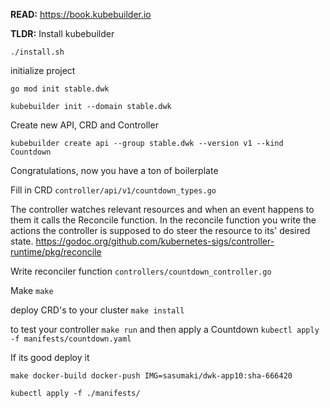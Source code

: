 **READ:** https://book.kubebuilder.io 

**TLDR:**
Install kubebuilder
```
./install.sh
```

initialize project
```
go mod init stable.dwk

kubebuilder init --domain stable.dwk
```

Create new API, CRD and Controller
```
kubebuilder create api --group stable.dwk --version v1 --kind Countdown
``` 
Congratulations, now you have a ton of boilerplate

Fill in CRD `controller/api/v1/countdown_types.go`

The controller watches relevant resources and when an event happens to them it calls the Reconcile function. In the reconcile function you write the actions the controller is supposed to do steer the resource to its' desired state.
https://godoc.org/github.com/kubernetes-sigs/controller-runtime/pkg/reconcile

Write reconciler function `controllers/countdown_controller.go`


Make `make`

deploy CRD's to your cluster `make install`

to test your controller `make run` and then apply a Countdown `kubectl apply -f manifests/countdown.yaml`

If its good deploy it
```
make docker-build docker-push IMG=sasumaki/dwk-app10:sha-666420
```

```
kubectl apply -f ./manifests/
```
